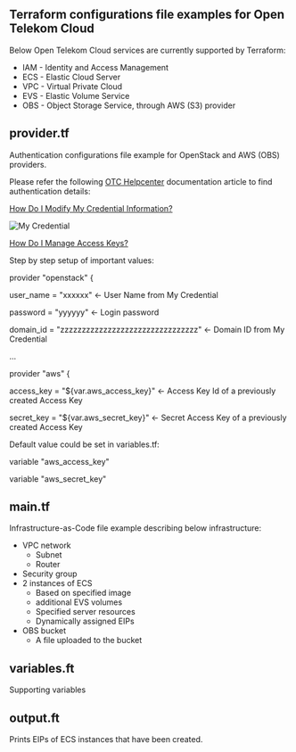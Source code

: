 ## Terraform configurations file examples for Open Telekom Cloud ##
Below Open Telekom Cloud services are currently supported by Terraform:
- IAM - Identity and Access Management
- ECS - Elastic Cloud Server
- VPC - Virtual Private Cloud
- EVS - Elastic Volume Service
- OBS - Object Storage Service, through AWS (S3) provider

## provider.tf ##
Authentication configurations file example for OpenStack and AWS (OBS) providers.

Please refer the following [OTC Helpcenter](https://docs.otc.t-systems.com/) documentation article to find authentication details: 

[How Do I Modify My Credential Information?](https://docs.otc.t-systems.com/en-us/usermanual/ac/en-us_topic_0046606214.html)

![My Credential](https://docs.otc.t-systems.com/en-us/usermanual/ac/en-us_image_0049334540.jpg )

[How Do I Manage Access Keys?](https://docs.otc.t-systems.com/en-us/usermanual/ac/en-us_topic_0046606340.html)

Step by step setup of important values:

provider "openstack" {

user_name   = "xxxxxx"   <- User Name from My Credential

password    = "yyyyyy" <- Login password

domain_id   = "zzzzzzzzzzzzzzzzzzzzzzzzzzzzzzzz" <- Domain ID from My Credential

...

provider "aws" {

access_key = "${var.aws_access_key}" <- Access Key Id of a previously created Access Key

secret_key = "${var.aws_secret_key}" <- Secret Access Key of a previously created Access Key

Default value could be set in variables.tf: 

variable "aws_access_key"

variable "aws_secret_key" 

  
## main.tf ##
Infrastructure-as-Code file example describing below infrastructure:

*	VPC network
    * Subnet 
    * Router
*	Security group
*	2 instances of ECS
    *	Based on specified image
    *	additional EVS volumes
    *	Specified server resources
    *	Dynamically assigned EIPs
* OBS bucket
    * A file uploaded to the bucket

## variables.ft ##
Supporting variables

## output.ft ##
Prints EIPs of ECS instances that have been created.
